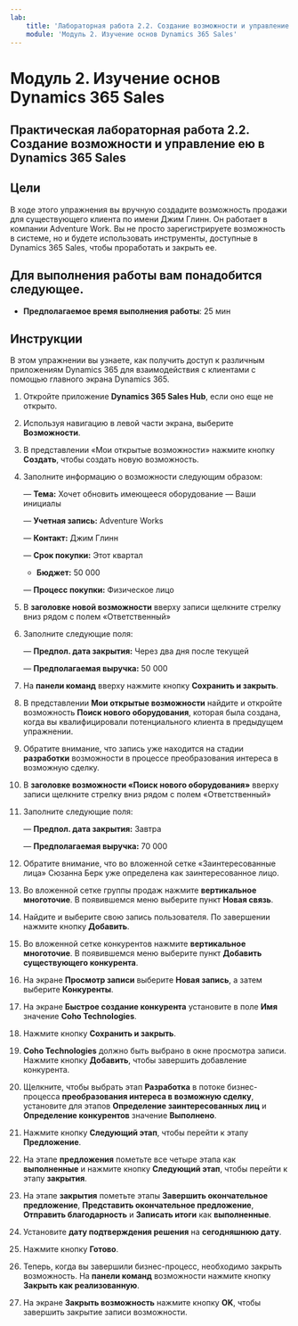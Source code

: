 ```yaml
---
lab:
    title: 'Лабораторная работа 2.2. Создание возможности и управление ею в Dynamics 365 Sales'
    module: 'Модуль 2. Изучение основ Dynamics 365 Sales'
---
```


Модуль 2. Изучение основ Dynamics 365 Sales
========================

## Практическая лабораторная работа 2.2. Создание возможности и управление ею в Dynamics 365 Sales 

## Цели

В ходе этого упражнения вы вручную создадите возможность продажи для существующего клиента по имени Джим Глинн. Он работает в компании Adventure Work. Вы не просто зарегистрируете возможность в системе, но и будете использовать инструменты, доступные в Dynamics 365 Sales, чтобы проработать и закрыть ее.


## Для выполнения работы вам понадобится следующее.

  - **Предполагаемое время выполнения работы**: 25 мин

## Инструкции

В этом упражнении вы узнаете, как получить доступ к различным приложениям Dynamics 365 для взаимодействия с клиентами с помощью главного экрана Dynamics 365. 

1. Откройте приложение **Dynamics 365 Sales Hub**, если оно еще не открыто. 

2. Используя навигацию в левой части экрана, выберите **Возможности**. 

3. В представлении «Мои открытые возможности» нажмите кнопку **Создать**, чтобы создать новую возможность.

4. Заполните информацию о возможности следующим образом:

	— **Тема:** Хочет обновить имеющееся оборудование — Ваши инициалы

	— **Учетная запись:** Adventure Works

	— **Контакт:** Джим Глинн

	— **Срок покупки:** Этот квартал

	- **Бюджет:** 50 000

	— **Процесс покупки:** Физическое лицо

5. В **заголовке новой возможности** вверху записи щелкните стрелку вниз рядом с полем «Ответственный» 

6. Заполните следующие поля:

	— **Предпол. дата закрытия:** Через два дня после текущей

	— **Предполагаемая выручка:** 50 000

7. На **панели команд** вверху нажмите кнопку **Сохранить и закрыть**. 

8. В представлении **Мои открытые возможности** найдите и откройте возможность **Поиск нового оборудования**, которая была создана, когда вы квалифицировали потенциального клиента в предыдущем упражнении. 

9. Обратите внимание, что запись уже находится на стадии **разработки** возможности в процессе преобразования интереса в возможную сделку. 

10. В **заголовке возможности «Поиск нового оборудования»** вверху записи щелкните стрелку вниз рядом с полем «Ответственный» 

11. Заполните следующие поля:

	— **Предпол. дата закрытия:** Завтра

	— **Предполагаемая выручка:** 70 000

12. Обратите внимание, что во вложенной сетке «Заинтересованные лица» Сюзанна Берк уже определена как заинтересованное лицо. 

13. Во вложенной сетке группы продаж нажмите **вертикальное многоточие**. В появившемся меню выберите пункт **Новая связь**. 

14. Найдите и выберите свою запись пользователя. По завершении нажмите кнопку **Добавить**. 

15. Во вложенной сетке конкурентов нажмите **вертикальное многоточие**. В появившемся меню выберите пункт **Добавить существующего конкурента**. 

16. На экране **Просмотр записи** выберите **Новая запись**, а затем выберите **Конкуренты**.

17. На экране **Быстрое создание конкурента** установите в поле **Имя** значение **Coho Technologies**.

18. Нажмите кнопку **Сохранить и закрыть**.

19. **Coho Technologies** должно быть выбрано в окне просмотра записи. Нажмите кнопку **Добавить**, чтобы завершить добавление конкурента. 

20. Щелкните, чтобы выбрать этап **Разработка** в потоке бизнес-процесса **преобразования интереса в возможную сделку**, установите для этапов **Определение заинтересованных лиц** и **Определение конкурентов** значение **Выполнено**. 

21. Нажмите кнопку **Следующий этап**, чтобы перейти к этапу **Предложение**.

22. На этапе **предложения** пометьте все четыре этапа как **выполненные** и нажмите кнопку **Следующий этап**, чтобы перейти к этапу **закрытия**. 

23. На этапе **закрытия** пометьте этапы **Завершить окончательное предложение**, **Представить окончательное предложение**, **Отправить благодарность** и **Записать итоги** как **выполненные**. 

24. Установите **дату подтверждения решения** на **сегодняшнюю дату**. 

25. Нажмите кнопку **Готово**. 

26. Теперь, когда вы завершили бизнес-процесс, необходимо закрыть возможность. На **панели команд** возможности нажмите кнопку **Закрыть как реализованную**. 

27. На экране **Закрыть возможность** нажмите кнопку **OK**, чтобы завершить закрытие записи возможности. 
